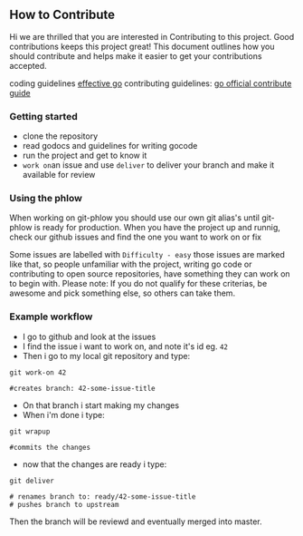 
## How to Contribute

Hi we are thrilled that you are interested in Contributing to this project. Good contributions keeps this project great!
This document outlines how you should contribute and helps make it easier to get your contributions accepted. 


coding guidelines [effective go](https://golang.org/doc/effective_go.html) 
contributing guidelines: [go official contribute guide](https://golang.org/doc/contribute.html) 

### Getting started
- clone the repository
- read godocs and guidelines for writing gocode 
- run the project and get to know it
- `work on`an issue and use `deliver` to deliver your branch and make it available for review

### Using the phlow
When working on git-phlow you should use our own git alias's until git-phlow is ready for production.
When you have the project up and runnig, check our github issues and find the one you want to work on or fix

Some issues are labelled with `Difficulty - easy` those issues are marked like that, so people unfamiliar with the project, writing go code or 
contributing to open source repositories, have something they can work on to begin with. 
Please note: If you do not qualify for these criterias, be awesome and pick something else, so others can take them. 


### Example workflow   

- I go to github and look at the issues
- I find the issue i want to work on, and note it's id eg. `42`
- Then i go to my local git repository and type: 

```git
git work-on 42

#creates branch: 42-some-issue-title
```
- On that branch i start making my changes
- When i'm done i type: 

```git
git wrapup

#commits the changes
```
- now that the changes are ready i type: 

```git
git deliver

# renames branch to: ready/42-some-issue-title
# pushes branch to upstream
```

Then the branch will be reviewd and eventually merged into master.
